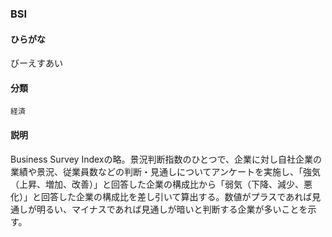 <div style="display:none;">

## [あ行](securities-terms?id=あ行)
## [か行](securities-terms?id=か行)
## [さ行](securities-terms?id=さ行)
## [た行](securities-terms?id=た行)
## [な行](securities-terms?id=な行)
## [は行](securities-terms?id=は行)
## [ま行](securities-terms?id=ま行)
## [や行](securities-terms?id=や行)
## [ら行](securities-terms?id=ら行)
## [わ行](securities-terms?id=わ行)
## [英数字・記号](securities-terms?id=英数字・記号)

</div>

### BSI

#### ひらがな

びーえすあい

#### 分類

`経済`

#### 説明

Business Survey Indexの略。景況判断指数のひとつで、企業に対し自社企業の業績や景況、従業員数などの判断・見通しについてアンケートを実施し、「強気（上昇、増加、改善）」と回答した企業の構成比から「弱気（下降、減少、悪化）」と回答した企業の構成比を差し引いて算出する。数値がプラスであれば見通しが明るい、マイナスであれば見通しが暗いと判断する企業が多いことを示す。

